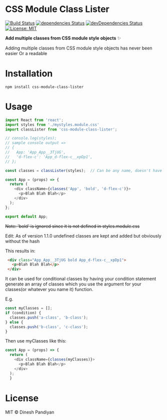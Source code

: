 # CSS Module Class Lister

[![Build Status](https://travis-ci.com/Dudeonyx/css-module-class-lister.svg?branch=master)](https://travis-ci.org/Dudeonyx/css-module-class-lister) [![dependencies Status](https://david-dm.org/Dudeonyx/css-module-class-lister/status.svg)](https://david-dm.org/Dudeonyx/css-module-class-lister) [![devDependencies Status](https://david-dm.org/Dudeonyx/css-module-class-lister/dev-status.svg)](https://david-dm.org/Dudeonyx/css-module-class-lister?type=dev) [![License: MIT](https://img.shields.io/badge/License-MIT-blue.svg)](https://opensource.org/licenses/MIT)

**Add multiple classes from CSS module style objects** ✨

Adding multiple classes from CSS module style objects has never been easier
Or a readable

# Installation

    npm install css-module-class-lister

# Usage

  ```javascript
import React from 'react';
import styles from './mystyles.module.css'
import classLister from 'css-module-class-lister';

// console.log(styles);
// sample console output =>
// {
//   App: 'App_App__3TjUG',
//   'd-flex-c': 'App_d-flex-c__xpDp1',
// };

const classes = classLister(styles);  // Can be any name, doesn't have to be classes

const App = (props) => {
    return (
      <div className={classes('App', 'bold', 'd-flex-c')}>
        <p>Blah Blah Blah</p>
      </div>
    );
};

export default App;

  ```

~~Note: 'bold' is ignored since it is not defined in styles.module.css~~

Edit: As of version 1.1.0 undefined classes are kept and added but obviously without the hash

This results in:

  ```html
   <div class="App_App__3TjUG bold App_d-flex-c__xpDp1">
     <p>Blah Blah Blah</p>
   </div>

  ```

It can be used for conditional classes by having your condition statement generate an array of classes which you use the argument for your classes(or whatever you name it) function.

E.g.

   ```javascript
   const myClasses = [];
   if (condition) {
     classes.push('a-class', 'b-class');
   } else {
     classes.push('b-class', 'c-class');
   }

   ```

Then use myClasses like this:

  ```javascript
  const App = (props) => {
    return (
      <div className={classes(myClasses)}>
        <p>Blah Blah Blah</p>
      </div>
    );
    }
  
  ```

# License

MIT © Dinesh Pandiyan
